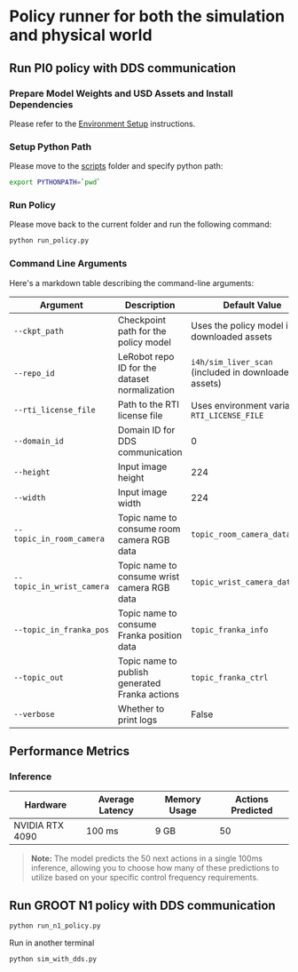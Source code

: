 # Policy runner for both the simulation and physical world

## Run PI0 policy with DDS communication

### Prepare Model Weights and USD Assets and Install Dependencies

Please refer to the [Environment Setup](../../README.md#environment-setup) instructions.

### Setup Python Path

Please move to the [scripts](../) folder and specify python path:
```sh
export PYTHONPATH=`pwd`
```

### Run Policy

Please move back to the current folder and run the following command:

```sh
python run_policy.py
```

### Command Line Arguments

Here's a markdown table describing the command-line arguments:

| Argument | Description | Default Value |
|----------|-------------|---------------|
| `--ckpt_path` | Checkpoint path for the policy model | Uses the policy model in the downloaded assets |
| `--repo_id` | LeRobot repo ID for the dataset normalization | `i4h/sim_liver_scan` (included in downloaded assets) |
| `--rti_license_file` | Path to the RTI license file | Uses environment variable `RTI_LICENSE_FILE` |
| `--domain_id` | Domain ID for DDS communication | 0 |
| `--height` | Input image height | 224 |
| `--width` | Input image width | 224 |
| `--topic_in_room_camera` | Topic name to consume room camera RGB data | `topic_room_camera_data_rgb` |
| `--topic_in_wrist_camera` | Topic name to consume wrist camera RGB data | `topic_wrist_camera_data_rgb` |
| `--topic_in_franka_pos` | Topic name to consume Franka position data | `topic_franka_info` |
| `--topic_out` | Topic name to publish generated Franka actions | `topic_franka_ctrl` |
| `--verbose` | Whether to print logs | False |

## Performance Metrics

### Inference

| Hardware | Average Latency  | Memory Usage | Actions Predicted
|----------|----------------|-------------------|--------------|
| NVIDIA RTX 4090 | 100 ms | 9 GB | 50 |

> **Note:** The model predicts the 50 next actions in a single 100ms inference, allowing you to choose how many of these predictions to utilize based on your specific control frequency requirements.


## Run GROOT N1 policy with DDS communication

```sh
python run_n1_policy.py
```

Run in another terminal
```sh
python sim_with_dds.py
```